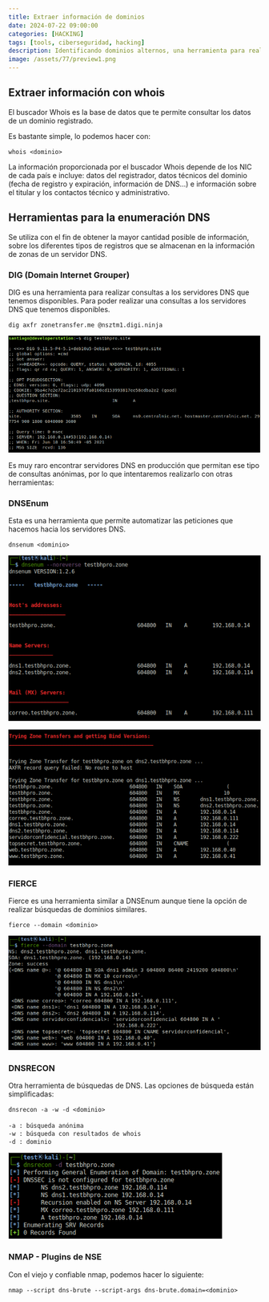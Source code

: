 ```yaml
---
title: Extraer información de dominios
date: 2024-07-22 09:00:00 
categories: [HACKING]
tags: [tools, ciberseguridad, hacking]
description: Identificando dominios alternos, una herramienta para realizar consultas a los servidores DNS
image: /assets/77/preview1.png
---
```


## Extraer información con whois

El buscador Whois es la base de datos que te permite consultar los datos de un dominio registrado.

Es bastante simple, lo podemos hacer con:

    whois <dominio>

La información proporcionada por el buscador Whois depende de los NIC de cada país e incluye: datos del registrador, datos técnicos del dominio (fecha de registro y expiración, información de DNS…) e información sobre el titular y los contactos técnico y administrativo.

## Herramientas para la enumeración DNS

Se utiliza con el fin de obtener la mayor cantidad posible de  información, sobre los diferentes tipos de registros que se almacenan en la información de zonas de un servidor DNS.

### DIG (Domain Internet Grouper)

DIG es una herramienta para realizar consultas a los servidores DNS que tenemos disponibles. Para poder realizar
una consultas a los servidores DNS que tenemos disponibles.

    dig axfr zonetransfer.me @nsztm1.digi.ninja

![Imagen 01](/assets/77/077-01.png)

Es muy raro encontrar servidores DNS en producción que permitan ese tipo de consultas anónimas, por lo que intentaremos realizarlo con otras herramientas:


### DNSEnum
Esta es una herramienta que permite automatizar las peticiones que hacemos hacia los servidores DNS.

    dnsenum <dominio>


![Imagen 02](/assets/77/077-02.png)

![Imagen 03](/assets/77/077-03.png)


### FIERCE

Fierce es una herramienta similar a DNSEnum aunque tiene la opción
de realizar búsquedas de dominios similares.

    fierce --domain <dominio>

![Imagen 03](/assets/77/077-04.png)

### DNSRECON

Otra herramienta de búsquedas de DNS. Las opciones de búsqueda están
simplificadas:

    dnsrecon -a -w -d <dominio>

	-a : búsqueda anónima
	-w : búsqueda con resultados de whois
	-d : dominio

![Imagen 03](/assets/77/077-05.png)

### NMAP - Plugins de NSE

Con el viejo y confiable nmap, podemos hacer lo siguiente:

    nmap --script dns-brute --script-args dns-brute.domain=<dominio>




